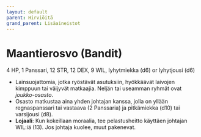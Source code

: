 ```yaml
---
layout: default
parent: Hirviöitä
grand_parent: Lisäaineistot
---
```


# Maantierosvo (Bandit)

4 HP, 1 Panssari, 12 STR, 12 DEX, 9 WIL, lyhytmiekka (d6) or lyhytjousi (d6)

- Lainsuojattomia, jotka ryöstävät asutuksiin, hyökkäävät laivojen kimppuun tai väijyvät matkaajia. Neljän tai useamman ryhmät ovat _joukko-osasto_.
- Osasto matkustaa aina yhden johtajan kanssa, jolla on yllään regnaspanssari tai vastaava (2 Panssaria) ja pitkämiekka (d10) tai varsijousi (d8).
- **Lojaali**: Kun kokeillaan moraalia, tee pelastusheitto käyttäen johtajan WIL:iä (13). Jos johtaja kuolee, muut pakenevat.
